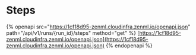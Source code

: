 # Steps

{% openapi src="https://1cf18d95-zenml.cloudinfra.zenml.io/openapi.json" path="/api/v1/runs/{run_id}/steps" method="get" %}
[https://1cf18d95-zenml.cloudinfra.zenml.io/openapi.json](https://1cf18d95-zenml.cloudinfra.zenml.io/openapi.json)
{% endopenapi %}
